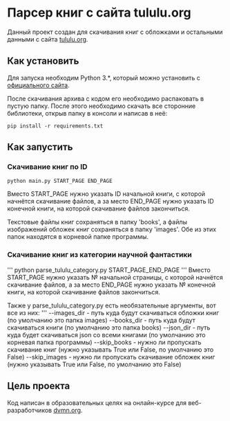 # Парсер книг с сайта tululu.org

Данный проект создан для скачивания книг с обложками и остальными данными с сайта [tululu.org](https://tululu.org/).

## Как установить

Для запуска необходим Python 3.*, который можно установить с [официального сайта](https://www.python.org/).

После скачивания архива с кодом его необходимо распаковать в пустую папку. После этого необходимо скачать все сторонние библиотеки, открыв папку в консоли и написав в неё:
```
pip install -r requirements.txt
```

## Как запустить
### Скачивание книг по ID
```
python main.py START_PAGE END_PAGE
```
Вместо START_PAGE нужно указать ID начальной книги, с которой начнётся скачивание файлов, а за место END_PAGE нужно указать ID конечной книги, на которой скачивание файлов закончиться.

Текстовые файлы книг сохраняться в папку 'books', а файлы изображений обложек книг сохраняться в папку 'images'. Обе из этих папок находятся в корневой папке программы.

### Скачивание книг из категории научной фантастики
'''
python parse_tululu_category.py START_PAGE_END_PAGE
'''
Вместо START_PAGE нужно указать № начальной страницы, с которой начнётся скачивание файлов, а за место END_PAGE нужно указать № конечной книги, на которой скачивание файлов закончиться.

Также у parse_tululu_category.py есть необязательные аргументы, вот все из них:
'''
--images_dir - путь куда будут скачиваться обложки книг (по умолчанию это папка images)
--books_dir - путь куда будут скачиваться книги (по умолчанию это папка books)
--json_dir - путь куда будет скачиваться json со всеми книгами (по умолчанию это корневая папка программы)
--skip_books - нужно ли пропускать скачивание книг (нужно указывать True или False, по умолчанию это False)
--skip_images - нужно ли пропускать скачивание обложек книг (нужно указывать True или False, по умолчанию это False)

## Цель проекта

Код написан в образовательных целях на онлайн-курсе для веб-разработчиков [dvmn.org](https://dvmn.org/).
